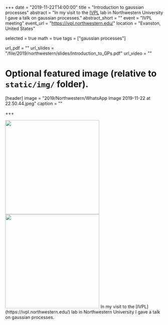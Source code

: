 +++
date = "2019-11-22T14:00:00"
title = "Introduction to gaussian processes"
abstract = "In my visit to the [IVPL](https://ivpl.northwestern.edu/) lab in Northwestern University I gave a talk on gaussian processes."
abstract_short = ""
event = "IVPL meeting"
event_url = "https://ivpl.northwestern.edu/"
location = "Evanston, United States"

selected = true
math = true
tags = ["gaussian processes"]

url_pdf = ""
url_slides = "/file/2019/northwestern/slides/Introduction_to_GPs.pdf"
url_video = ""

# Optional featured image (relative to `static/img/` folder).
[header]
image = "2019/Northwestern/WhatsApp Image 2019-11-22 at 22.50.44.jpeg"
caption = ""

+++

<img src="/img/2019/Northwestern/WhatsApp Image 2019-11-22 at 22.50.46.jpeg" alt="" width="300"/>
<img src="/img/2019/Northwestern/WhatsApp Image 2019-11-22 at 22.50.45.jpeg" alt="" width="300"/>
In my visit to the [IVPL](https://ivpl.northwestern.edu/) lab in Northwestern University I gave a talk on gaussian processes.
